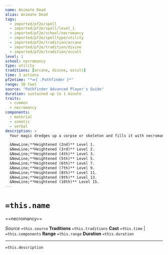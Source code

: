 ```yaml
---
name: Animate Dead
alias: Animate Dead
tags:
  - imported/pf2e/spell
  - imported/pf2e/spell/level_1
  - imported/pf2e/school/necromancy
  - imported/pf2e/spelltype/utility
  - imported/pf2e/tradition/arcane
  - imported/pf2e/tradition/divine
  - imported/pf2e/tradition/occult
level: 1
school: necromancy
type: utility
traditions: [arcane, divine, occult]
time: 3 actions
pf2etime: "*⬽{ .Pathfinder }*"
range: 30 feet
source: "Pathfinder Advanced Player's Guide"
duration: sustained up to 1 minute
traits:
  - common
  - necromancy
components:
  - material
  - somatic
  - verbal
description: >
  Your magic dredges up a corpse or skeleton and fills it with necromantic life, and you force the dead to fight at your command. You summon a common creature that has the undead trait and whose level is -1; this creature gains the summoned trait. Heightening the spell increases the maximum level of creature you can summon.

  &NewLine;**Heightened (2nd)** Level 1.
  &NewLine;**Heightened (3rd)** Level 2.
  &NewLine;**Heightened (4th)** Level 3.
  &NewLine;**Heightened (5th)** Level 5.
  &NewLine;**Heightened (6th)** Level 7.
  &NewLine;**Heightened (7th)** Level 9.
  &NewLine;**Heightened (8th)** Level 11.
  &NewLine;**Heightened (9th)** Level 13.
  &NewLine;**Heightened (10th)** Level 15.
---
```

# `=this.name`
==necromancy==

*Source* `=this.source`
**Traditions** `=this.traditions`
**Cast** `=this.time` | `=this.components`
**Range** `=this.range`
**Duration** `=this.duration`

***
`=this.description`
